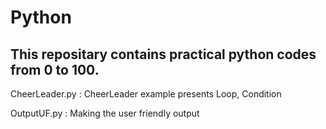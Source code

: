 # Python
## This repositary contains practical python codes from 0 to 100.
CheerLeader.py : CheerLeader example presents Loop, Condition

OutputUF.py : Making the user friendly output
